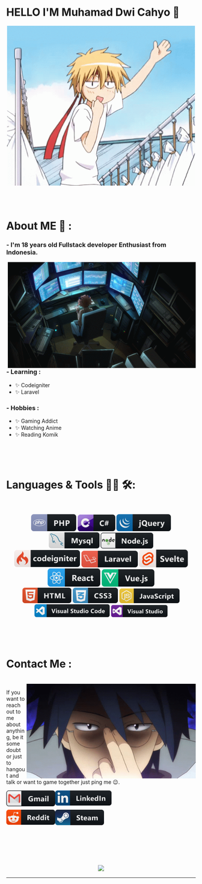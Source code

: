 # HELLO I'M Muhamad Dwi Cahyo 👋

<div align="center">
<img hight="300" width="500" alt="GIF" align="center" src="https://github.com/dwicahyo1512/dwicahyo1512/blob/main/assets/Takumi-USUI-wave.gif">
</div>

</br>
</br>
</br>


# About ME 💬 :

### - I'm 18 years old Fullstack developer Enthusiast from Indonesia.

<img hight="400" width="500" alt="GIF" align="right" src="https://github.com/dwicahyo1512/dwicahyo1512/blob/main/assets/EgUx.gif">

### - Learning :
- ✨ Codeigniter
- ✨ Laravel

### - Hobbies : 
- ✨ Gaming Addict
- ✨ Watching Anime
- ✨ Reading Komik

</br>
</br>
</br>



# Languages & Tools 👨‍💻 🛠:
</br>

<p align="center">

<!-- For more icons please follow  https://github.com/MikeCodesDotNET/ColoredBadges -->
<img src="https://github.com/dwicahyo1512/dwicahyo1512/blob/main/assets/icons/php.png" alt="php" width="120">
<img src="https://github.com/dwicahyo1512/dwicahyo1512/blob/main/assets/icons/csharp.png" alt="csharp" width="100">
<img src="https://github.com/dwicahyo1512/dwicahyo1512/blob/main/assets/icons/jquery.png" alt="jquery" width="145">
<img src="https://github.com/dwicahyo1512/dwicahyo1512/blob/main/assets/icons/mysql.png" alt="mysql" width="135">
<img src="https://github.com/dwicahyo1512/dwicahyo1512/blob/main/assets/icons/nodejs.png" alt="nodejs" width="140">
</br>
<img src="https://github.com/dwicahyo1512/dwicahyo1512/blob/main/assets/icons/codeigniter.png" alt="codeigniter" width="175">
<img src="https://github.com/dwicahyo1512/dwicahyo1512/blob/main/assets/icons/laravel.png" alt="laravel" width="150">
<img src="https://github.com/dwicahyo1512/dwicahyo1512/blob/main/assets/icons/svelte.png" alt="svelte" width="130">
<img src="https://github.com/dwicahyo1512/dwicahyo1512/blob/main/assets/icons/react.png" alt="react" width="140">
<img src="https://github.com/dwicahyo1512/dwicahyo1512/blob/main/assets/icons/vue.png" alt="vue" width="140">
</br>
<img src="https://github.com/dwicahyo1512/dwicahyo1512/blob/main/assets/icons/html.png" alt="html" width="130">
<img src="https://github.com/dwicahyo1512/dwicahyo1512/blob/main/assets/icons/css.png" alt="css" width="120">
<img src="https://github.com/dwicahyo1512/dwicahyo1512/blob/main/assets/icons/js.png" alt="js" width="160">
</br>
<img src="https://github.com/dwicahyo1512/dwicahyo1512/blob/main/assets/icons/visualstudio_code.png" alt="visualstudio_code" width="200" hight="100">
<img src="https://github.com/dwicahyo1512/dwicahyo1512/blob/main/assets/icons/visualstudio.png" alt="visualstudio" width="150" hight="60">
</p>
</br>
</br>
</br>



# Contact Me :

<p>
 </br>


<img hight="320" width="450" align="right" alt="GIF" src="https://github.com/dwicahyo1512/dwicahyo1512/blob/main/assets/6db16173c29293e2c0f63db13601a85d.gif">


If you want to reach out to me about anything, be it some doubt or just to hangout and talk or want to game together just ping me 😉.

<a href="mailto:dwicahyo.1512@gmail.com">
 <img align="left" alt="Gmail" width="130" hight="100" src="https://github.com/dwicahyo1512/dwicahyo1512/blob/main/assets/icons/gmail.png" />
</a>
<a href="https://www.linkedin.com/in/ashutosh-saxena-7b326817b/">
  <img align="left" alt="Linkedin" width="150" hight="100" src="https://github.com/dwicahyo1512/dwicahyo1512/blob/main/assets/icons/linkedin.png" />
</br>
</br>
</br>
</a>
<a href="https://www.reddit.com/user/X_Ashutosh_X">
  <img align="left" alt=" Reddit" width="130" hight="100" src="https://github.com/dwicahyo1512/dwicahyo1512/blob/main/assets/icons/reddit.png" />
</a>
<a href="https://steamcommunity.com/profiles/76561198182224539/">
  <img align="left" alt="Steam" width="130" hight="100" src="https://github.com/dwicahyo1512/dwicahyo1512/blob/main/assets/icons/steam.png" />
</a>
 </p>
 

</br>
</br>
</br>
</br>
</br>
</br>
</br>



<p align="center" >  
  <a href="https://github.com/anuraghazra/github-readme-stats"> 
<img  src="https://github-readme-stats.vercel.app/api?username=dwicahyo1512&&show_icons=true&theme=radical"/>
  </a>
  </p>

*************
